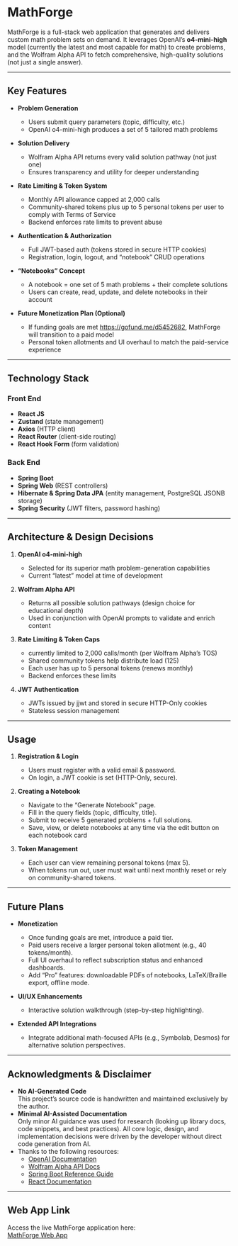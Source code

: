# MathForge

MathForge is a full-stack web application that generates and delivers custom math problem sets on demand. It leverages OpenAI’s **o4-mini-high** model (currently the latest and most capable for math) to create problems, and the Wolfram Alpha API to fetch comprehensive, high-quality solutions (not just a single answer).

---

## Key Features

- **Problem Generation**  
  - Users submit query parameters (topic, difficulty, etc.)  
  - OpenAI o4-mini-high produces a set of 5 tailored math problems

- **Solution Delivery**  
  - Wolfram Alpha API returns every valid solution pathway (not just one)  
  - Ensures transparency and utility for deeper understanding

- **Rate Limiting & Token System**  
  - Monthly API allowance capped at 2,000 calls  
  - Community-shared tokens plus up to 5 personal tokens per user to comply with Terms of Service  
  - Backend enforces rate limits to prevent abuse

- **Authentication & Authorization**  
  - Full JWT-based auth (tokens stored in secure HTTP cookies)  
  - Registration, login, logout, and “notebook” CRUD operations  

- **“Notebooks” Concept**  
  - A notebook = one set of 5 math problems + their complete solutions  
  - Users can create, read, update, and delete notebooks in their account

- **Future Monetization Plan (Optional)**  
  - If funding goals are met https://gofund.me/d5452682, MathForge will transition to a paid model  
  - Personal token allotments and UI overhaul to match the paid-service experience  

---

## Technology Stack

### Front End
- **React JS**  
- **Zustand** (state management)  
- **Axios** (HTTP client)  
- **React Router** (client-side routing)  
- **React Hook Form** (form validation)

### Back End
- **Spring Boot**  
- **Spring Web** (REST controllers)  
- **Hibernate & Spring Data JPA** (entity management, PostgreSQL JSONB storage)  
- **Spring Security** (JWT filters, password hashing)  

---

## Architecture & Design Decisions

1. **OpenAI o4-mini-high**  
   - Selected for its superior math problem-generation capabilities  
   - Current “latest” model at time of development

2. **Wolfram Alpha API**  
   - Returns all possible solution pathways (design choice for educational depth)  
   - Used in conjunction with OpenAI prompts to validate and enrich content

3. **Rate Limiting & Token Caps**  
   - currently limited to 2,000 calls/month (per Wolfram Alpha’s TOS)  
   - Shared community tokens help distribute load (125)
   - Each user has up to 5 personal tokens (renews monthly)  
   - Backend enforces these limits

4. **JWT Authentication**  
   - JWTs issued by jjwt and stored in secure HTTP-Only cookies  
   - Stateless session management

---

## Usage

1. **Registration & Login**  
   - Users must register with a valid email & password.  
   - On login, a JWT cookie is set (HTTP-Only, secure).  

2. **Creating a Notebook**  
   - Navigate to the “Generate Notebook” page.  
   - Fill in the query fields (topic, difficulty, title).  
   - Submit to receive 5 generated problems + full solutions.  
   - Save, view, or delete notebooks at any time via the edit button on each notebook card

3. **Token Management**  
   - Each user can view remaining personal tokens (max 5).  
   - When tokens run out, user must wait until next monthly reset or rely on community-shared tokens.  

---

## Future Plans

- **Monetization**  
  - Once funding goals are met, introduce a paid tier.  
  - Paid users receive a larger personal token allotment (e.g., 40 tokens/month).  
  - Full UI overhaul to reflect subscription status and enhanced dashboards.  
  - Add “Pro” features: downloadable PDFs of notebooks, LaTeX/Braille export, offline mode.

- **UI/UX Enhancements**   
  - Interactive solution walkthrough (step-by-step highlighting).

- **Extended API Integrations**  
  - Integrate additional math-focused APIs (e.g., Symbolab, Desmos) for alternative solution perspectives.  

---

## Acknowledgments & Disclaimer

- **No AI-Generated Code**  
  This project’s source code is handwritten and maintained exclusively by the author.  
- **Minimal AI-Assisted Documentation**  
  Only minor AI guidance was used for research (looking up library docs, code snippets, and best practices). All core logic, design, and implementation decisions were driven by the developer without direct code generation from AI.  
- Thanks to the following resources:  
  - [OpenAI Documentation](https://platform.openai.com/docs)  
  - [Wolfram Alpha API Docs](https://products.wolframalpha.com/api/)  
  - [Spring Boot Reference Guide](https://docs.spring.io/spring-boot/docs/current/reference/html/)  
  - [React Documentation](https://reactjs.org/docs/getting-started.html)  

---

## Web App Link

Access the live MathForge application here:  
[MathForge Web App](https://mathforge.xyz/)  
